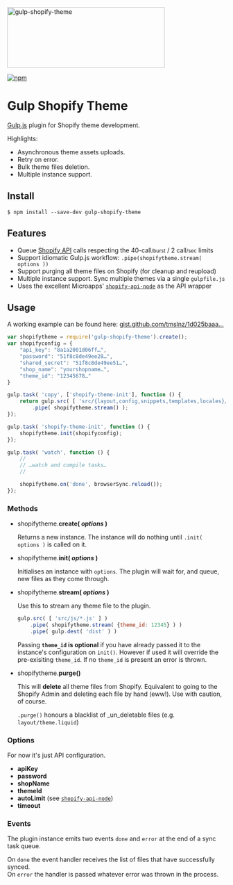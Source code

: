 <img src="https://imgur.com/asPMNcE.png" alt="gulp-shopify-theme" width="363" height="140"/>

[![npm](https://img.shields.io/npm/v/gulp-shopify-theme.svg?maxAge=2592000?style=flat-square)](https://www.npmjs.com/package/gulp-shopify-theme)

# Gulp Shopify Theme

[Gulp.js](https://gulpjs.com) plugin for Shopify theme development.

Highlights:

- Asynchronous theme assets uploads.
- Retry on error.
- Bulk theme files deletion.
- Multiple instance support.

## Install

```shell
$ npm install --save-dev gulp-shopify-theme
```

## Features

- Queue [Shopify API][sapi] calls respecting the 40-call<small>/burst</small> / 2 call<small>/sec</small> limits
- Support idiomatic Gulp.js workflow: `.pipe(shopifytheme.stream( options ))`
- Support purging all theme files on Shopify (for cleanup and reupload)
- Multiple instance support. Sync multiple themes via a single `gulpfile.js`
- Uses the excellent Microapps' [`shopify-api-node`](https://github.com/microapps/Shopify-api-node) as the API wrapper

## Usage

A working example can be found here: [gist.github.com/tmslnz/1d025baaa…](https://gist.github.com/tmslnz/1d025baaa7557a2d994032aa88fb61b3)

```js
var shopifytheme = require('gulp-shopify-theme').create();
var shopifyconfig = {
    "api_key": "8a1a2001d06ff…",
    "password": "51f8c8de49ee28…",
    "shared_secret": "51f8c8de49ee51…",
    "shop_name": "yourshopname…",
    "theme_id": "12345678…"
}

gulp.task( 'copy', ['shopify-theme-init'], function () {
    return gulp.src( [ 'src/{layout,config,snippets,templates,locales}/**/*.*' ] )
        .pipe( shopifytheme.stream() );
});

gulp.task( 'shopify-theme-init', function () {
    shopifytheme.init(shopifyconfig);
});

gulp.task( 'watch', function () {
	//
	// …watch and compile tasks…
	//

	shopifytheme.on('done', browserSync.reload());
});

```

### Methods

- shopifytheme.**create( _options_ )**

	Returns a new instance. The instance will do nothing until `.init( options )` is called on it.
- shopifytheme.**init( _options_ )**

	Initialises an instance with `options`. The plugin will wait for, and queue, new files as they come through.
- shopifytheme.**stream( _options_ )**

	Use this to stream any theme file to the plugin.

	```js
	gulp.src( [ 'src/js/*.js' ] )
        .pipe( shopifytheme.stream( {theme_id: 12345} ) )
        .pipe( gulp.dest( 'dist' ) )
	```

	Passing **`theme_id` is optional** if you have already passed it to the instance's configuration on `init()`. However if used it will override the pre-exisiting `theme_id`. If no `theme_id` is present an error is thrown.

- shopifytheme.**purge()**

	This will **delete** all theme files from Shopify. Equivalent to going to the Shopify Admin and deleting each file by hand (eww!).
	Use with caution, of course.

	`.purge()` honours a blacklist of _un_deletable files (e.g. `layout/theme.liquid`)

### Options

For now it's just API configuration.

- **apiKey**
- **password**
- **shopName**
- **themeId**
- **autoLimit** (see [`shopify-api-node`](https://www.npmjs.com/package/shopify-api-node))
- **timeout**

### Events

The plugin instance emits two events `done` and `error` at the end of a sync task queue.

On `done` the event handler receives the list of files that have successfully synced.  
On `error` the handler is passed whatever error was thrown in the process. 

[sapi]: https://help.shopify.com/api/reference/asset
